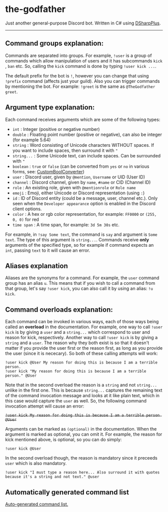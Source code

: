 # the-godfather

Just another general-purpose Discord bot. Written in C# using [DSharpPlus](https://github.com/DSharpPlus/DSharpPlus).

---

## Command groups explanation:

Commands are separated into groups. For example, ``!user`` is a group of commands which allow manipulation of users and it has subcommands ``kick`` , ``ban`` etc. So, calling the ``kick`` command is done by typing ``!user kick ...``.

The default prefix for the bot is ``!``, however you can change that using ``!prefix`` command (affects just your guild). Also you can trigger commands by mentioning the bot. For example:
``!greet`` is the same as ``@TheGodfather greet``.


## Argument type explanation:

Each command receives arguments which are some of the following types: 
* ``int`` : Integer (positive or negative number)
* ``double`` : Floating point number (positive or negative), can also be integer (for example 5.64)
* ``string`` : Word consisting of Unicode characters WITHOUT spaces. If you want to include spaces, then surround it with ``"``
* ``string...`` : Some Unicode text, can include spaces. Can be surrounded with ``"``
* ``boolean`` : ``true`` or ``false`` (can be converted from ``yes`` or ``no`` in various forms, see: [CustomBoolConverter](TheGodfather/Extensions/Converters/CustomBoolConverter.cs))
* ``user`` : Discord user, given by ``@mention``, ``Username`` or UID (User ID)
* ``channel`` : Discord channel, given by ``name``, ``#name`` or CID (Channel ID)
* ``role`` : An existing role, given with ``@mentionrole`` or ``Role name``
* ``emoji`` : Emoji, either Unicode or Discord representation (using ``:``)
* ``id`` : ID of Discord entity (could be a message, user, channel etc.). Only seen when the ``Developer appearance`` option is enabled in the Discord client options.
* ``color`` : A hex or rgb color representation, for example: ``FF0000`` or ``(255, 0, 0)`` for red
* ``time span`` : A time span, for example: ``3d 5m 30s`` etc. 

For example, in ``!say Some text``, the command is ``say`` and argument is ``Some text``. The type of this argument is ``string...``.
Commands receive **only** arguments of the specified type, so for example if command expects an ``int``, passing ``text`` to it will cause an error.

## Aliases explanation

Aliases are the synonyms for a command. For example, the ``user`` command group has an alias ``u``. This means that if you wish to call a command from that group, let's say ``!user kick``, you can also call it by using an alias: ``!u kick``.

## Command overloads explanation:

Each command can be invoked in various ways, each of those ways being called an **overload** in the documentation. 
For example, one way to call ``!user kick`` is by giving a ``user`` and a ``string...`` which correspond to user and reason for kick, respectively. 
Another way to call ``!user kick`` is by giving a ``string`` and a ``user``. The reason why they both exist is so that it doesn't matter if you provide the user first or the reason first, as long as you provide the user (since it is nececary). So both of these calling attempts will work:

```
!user kick @User My reason for doing this is because I am a terrible person.
!user kick "My reason for doing this is because I am a terrible person." @User
```

Note that in the second overload the reason is a ``string`` and not ``string...`` unlike in the first one. This is because ``string...`` captures the remaining text of the command invocation message and looks at it like plain text, which in this case would capture the ``user`` as well. 
So, the following command invocation attempt will cause an error:

~~```!user kick My reason for doing this is because I am a terrible person @User```~~

Arguments can be marked as ``(optional)`` in the documentation. When the argument is marked as optional, you can omit it.
For example, the reason for kick mentioned above, is optional, so you can do simply:

```!user kick @User```

In the second overload though, the reason is mandatory since it preceeds ``user`` which is also mandatory.

```!user kick "I must type a reason here... Also surround it with quotes because it's a string and not text." @user```

## Automatically generated command list

[Auto-generated command list.](TheGodfather/Modules/README.md)